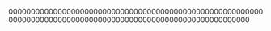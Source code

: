 
000000000000000000000000000000000000000000000000000000000000000000000000000000000000000000000000000000000000000
